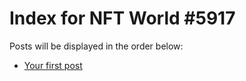 # Index for NFT World #5917
Posts will be displayed in the order below:

- [Your first post](./001-first.md)

